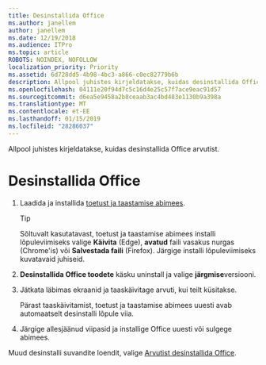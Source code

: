 ```yaml
---
title: Desinstallida Office
ms.author: janellem
author: janellem
ms.date: 12/19/2018
ms.audience: ITPro
ms.topic: article
ROBOTS: NOINDEX, NOFOLLOW
localization_priority: Priority
ms.assetid: 6d728dd5-4b98-4bc3-a866-c0ec82779b6b
description: Allpool juhistes kirjeldatakse, kuidas desinstallida Office arvutist.
ms.openlocfilehash: 04111e20f94d7c5c16d4e25c57f7ace9eac91d57
ms.sourcegitcommit: d6ea5e9458a2b8ceaab3ac4bd483e1130b9a398a
ms.translationtype: MT
ms.contentlocale: et-EE
ms.lasthandoff: 01/15/2019
ms.locfileid: "28286037"
---
```

Allpool juhistes kirjeldatakse, kuidas desinstallida Office arvutist.
  
# <a name="uninstall-office"></a>Desinstallida Office

1. Laadida ja installida [toetust ja taastamise abimees](https://aka.ms/SARA-OfficeUninstall-Alchemy).
    
    > [!TIP]
    > Sõltuvalt kasutatavast, toetust ja taastamise abimees installi lõpuleviimiseks valige **Käivita** (Edge), **avatud** faili vasakus nurgas (Chrome'is) või **Salvestada faili** (Firefox). Järgige installi lõpuleviimiseks kuvatavaid juhiseid. 
  
2. **Desinstallida Office toodete** käsku uninstall ja valige **järgmise**versiooni. 
    
3. Jätkata läbimas ekraanid ja taaskäivitage arvuti, kui teilt küsitakse.
    
    Pärast taaskäivitamist, toetust ja taastamise abimees uuesti avab automaatselt desinstalli lõpule viia.
    
4. Järgige allesjäänud viipasid ja installige Office uuesti või sulgege abimees.
    
Muud desinstalli suvandite loendit, valige [Arvutist desinstallida Office](https://support.office.com/article/9dd49b83-264a-477a-8fcc-2fdf5dbf61d8?wt.mc_id=Alchemy_ClientDIA.aspx).
  

